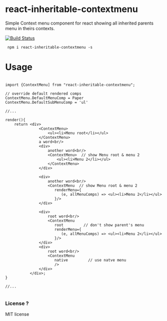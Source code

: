 # react-inheritable-contextmenu

Simple Context menu component for react showing all inherited parents menu in theirs contexts.

<a href="https://www.npmjs.com/package/react-inheritable-contextmenu">
<img src="https://img.shields.io/npm/v/react-inheritable-contextmenu.svg" alt="Build Status" /></a>

```
 npm i react-inheritable-contextmenu -s
```

# Usage

```es6

import {ContextMenu] from "react-inheritable-contextmenu";

// override default rendered comps
ContextMenu.DefaultMenuComp = Paper
ContextMenu.DefaultSubMenuComp = 'ul'

//...

render(){
    return <div>
               <ContextMenu>
                   <ul><li>Menu root</li></ul>
               </ContextMenu>
               a word<br/>
               <div>
                   another word<br/>
                   <ContextMenu>  // show Menu root & menu 2
                       <ul><li>Menu 2</li></ul>
                   </ContextMenu>
               </div>

               <div>
                   another word<br/>
                   <ContextMenu  // show Menu root & menu 2
                      renderMenu={
                         (e, allMenuComps) => <ul><li>Menu 2</li></ul>
                      }/>
               </div>

               <div>
                   root word<br/>
                   <ContextMenu
                      root         // don't show parent's menu
                      renderMenu={
                         (e, allMenuComps) => <ul><li>Menu 2</li></ul>
                      }/>
               </div>
               <div>
                   root word<br/>
                   <ContextMenu
                      native         // use natve menu
                      />
               </div>
           </div>;
}

//...


```

### License ?

MIT license

